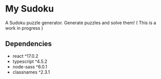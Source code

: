 # My Sudoku

A Sudoku puzzle generator. Generate puzzles and solve them!
( This is a work in progress )

## Dependencies
- react ^17.0.2
- typescript ^4.5.2
- node-sass ^6.0.1
- classnames ^2.3.1
